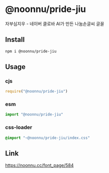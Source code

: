 # @noonnu/pride-jiu
자부심지우 - 네이버 클로바 AI가 만든 나눔손글씨 글꼴

## Install
```sh
npm i @noonnu/pride-jiu
```
## Usage
### cjs
```js
require("@noonnu/pride-jiu")
```
### esm
```js
import "@noonnu/pride-jiu"
```
### css-loader
```css
@import "~@noonnu/pride-jiu/index.css"
```

## Link
https://noonnu.cc/font_page/584